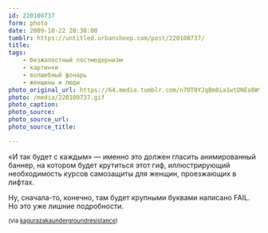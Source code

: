 ```yaml
---
id: 220100737
form: photo
date: 2009-10-22 20:38:00
tumblr: https://untitled.urbansheep.com/post/220100737/
title:
tags:
    - безжалостный постмодернизм
    - картинки
    - волшебный фонарь
    - женщины и люди
photo_original_url: https://64.media.tumblr.com/n7OT0YJqBm0ia1wtDNEo8Wtvo1_400.gif
photo: /media/220100737.gif
photo_caption: 
photo_source:
photo_source_url:
photo_source_title:

---
```


<p>«И так будет с каждым» — именно это должен гласить анимированный баннер, на котором будет крутиться этот гиф, иллюстрирующий необходимость курсов самозащиты для женщин, проезжающих в лифтах.</p>

<p>Ну, сначала-то, конечно, там будет крупными буквами написано FAIL. Но это уже лишние подробности.</p>

<p><small>(via <a href="http://kagurazakaundergroundresistance.tumblr.com/post/220068661">kagurazakaundergroundresistance</a>)</small></p>
